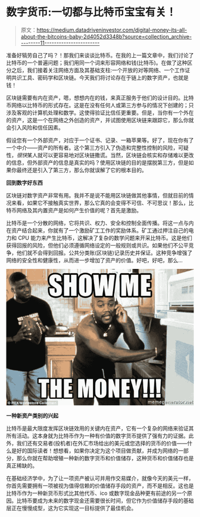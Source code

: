 # 数字货币:一切都与比特币宝宝有关！

> 原文：<https://medium.datadriveninvestor.com/digital-money-its-all-about-the-bitcoins-baby-2d4052d3348b?source=collection_archive---------11----------------------->

准备好犒劳自己了吗？！那我们来谈谈比特币。在我的上一篇文章中，我们讨论了比特币的一个普遍问题；我们用同一个词来形容网络和钱(比特币)。在做了这种区分之后，我们接着关注网络方面及其基础支柱:一个开放的对等网络、一个工作证明共识工具、密码学和区块链。今天我们将讨论存在于链上的数字资产，也就是钱！

区块链需要有内在资产，嗯，想想内在的钱，来真正服务于他们的设计目的。比特币网络以比特币的形式存在。这是在没有任何人或第三方参与的情况下创建的；只涉及客观的计算机处理和数学。这使得验证比信任更重要。但是，当你有一个外在的资产，这是一个在网络之外创造的资产，并试图使用区块链来跟踪它，那么你就会引入风险和信任因素。

假设您有一个外部资产，对应于一个证书、记录、一箱苹果等。好了，现在你有了一个中介——资产的所有者。这个第三方引入了伪造和完整性控制的风险，可疑性，*很快*某人就可以更容易地对区块链撒谎。当然，区块链会核实和存储难以更改的信息，但外部资产的信息是真实的吗？使用区块链的目的是摆脱第三方，但是如果你最终还是引入了第三方，那么你就误解了它的根本目的。

**回到数字好东西**

区块链对数字资产非常有用。我并不是说不能用区块链做其他事情，但就目前的情况来看，如果它不接触真实世界，那么它真的会变得不可信、不可思议！那么，比特币网络及其内置资产是如何产生价值的呢？首先是激励。

比特币是一个分散的网络，它将共识、权力、安全和控制全面传播。将这一点与内在资产结合起来，你就有了一个激励矿工工作的奖励体系。矿工通过押注自己的电力和 CPU 能力来产生比特币，这解决了复杂的数学问题来开采比特币。这是他们获得回报的风险，但他们必须遵循网络设定的一般规则或共识。如果他们不公平竞争，他们就不会得到回报。公共分类账(区块链)记录历史并保证。这种竞争增强了网络的安全性和健康性，从而进一步增加了资产的价值。好吧，好吧，那么…

![](img/f04729d058d0b4b7c7b035f0e3d5735d.png)

**一种新资产类别的兴起**

比特币是最大限度发挥区块链效用的关键内在资产，它有一个复杂的网络来验证其所有活动。这本身就为比特币作为一种有价值的数字货币提供了强有力的证据。此外，我们还有交易者(投机者)在外汇市场给出的美元或您选择的货币的价值——什么是好的国际读者！想想看，如果你决定为这个项目做贡献，并成为网络的一部分，那么你就在帮助增殖一种新的数字货币和价值储存，这种货币和价值储存也是真正稀缺的。

在基础经济学中，为了让一项资产被认可并用作交易媒介，就像今天的美元一样，你首先需要拥有一项被视为值得信赖的价值储存手段的资产，而不是相反。这也是比特币作为一种新货币形式比其他代币、ico 或数字现金品种更有前途的另一个原因。比特币要成为未来的数字现金还需要很长时间，但它作为价值储存手段的基础层正在慢慢成型，这为它实现这一目标提供了最佳机会。
